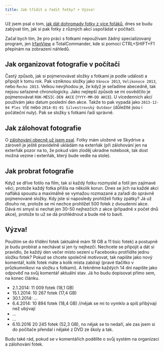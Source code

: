 ```yaml
---
title: Jak třídit a řadit fotky? + Výzva!
---
```


Už jsem psal o tom, [jak dát dohromady fotky z více foťáků](/jak-dat-dohromady-fotky-z-vice-fotaku/), dnes se budu zabývat tím, jak si pak fotky z různých akcí uspořádat v počítači.

Začal bych tím, že pro práci s fotkami nepoužívam žádný specializovaný program, jen [IrfanView](http://www.irfanview.com/) a TotalCommander, kde si pomocí CTRL+SHIFT+F1 přepínám na zobrazení náhledů.

Jak organizovat fotografie v počítači
---------------
Častý způsob, jak si pojmenovávat složky s fotkami je podle události a připojit k tomu rok. Pak vzniknou složky jako `Vánoce 2013`, `Velikonoce 2013`, nebo `Řecko 2013`. Velkou nevýhodou je, že když je seřadíme abecedně, tak nejsou seřazené chronologicky.
Jako nejlepší způsob se mi osvědčilo je pojmenovávat `ROK-MĚSÍC-DEN AKCE` (`YYYY-MM-DD AKCE`). U vícedenních akcí používám jako datum poslední den akce. Takže to pak vypadá jako `2013-12-04 Ples VŠE` nebo `2014-01-01 Silvestrovský Outdoor` (důležité jsou i počáteční nuly). Pak se složky s fotkami řadí správně.

Jak zálohovat fotografie
--------------------------------------
O [zálohování obecně už jsem psal](/zalohujete-meli-byste/). Fotky mám uložené ve Skydrive a zároveň je ještě pravidelně ukládám na exterňák (při zálohování jen na exterňák pozor na to, že pokud vám zloděj ukradne notebook, tak dost možná vezme i exterňák, který bude vedle na stole).

Jak probrat fotografie
---------------
Když se dříve fotilo na film, tak si každý fotku rozmyslel a fotil jen zajímavé věci, protože každý fotka přišla na několik korun. Dnes se jich na každé akci nafláká spoustu a maximálně se vymažou rozmazané a zařadí do správně pojmenované složky.
Kdy jste si naposledy prohlíželi fotky zpátky? Já už dlouho ne, protože se mi nechce prohlížet 500 fotek z dvoudenní akce. Dává mi smysl si nechat jen 30-50 nejhezčích z akce (případně x počet dnů akce), protože to už se dá prohlédnout a bude mě to bavit.

Výzva!
--------
Pouštím se do třídění fotek (aktuálně mám 18 GB a 11 tisíc fotek) a postupně je budu probírat a nechávat si jen ty nejhezčí. Nechcete se připojit a dát si pravidlo, že každý den večer místo sezení u Facebooku protřídíte jednu složku fotek? Pokud se chcete společně motivovat, tak napište jako nový komentář, kolik fotek máte a kolik místa zabírají (pravé tlačítko v průzkumníkovi na složku s fotkami). A řekněme každých 14 dní napište jako odpověď na svůj komentář aktuální stav. Já ho budu dopisovat přímo sem, na konec článku.

- 2.1.2014: 11 009 fotek (18,1 GB)
- 15.1.2014: 10 267 fotek (17,4 GB)
- 30.1.2014: ...
- 6.4.2014: 10 894 fotek (18,4 GB) //nějak se mi to vymklo a spíš přibývají než ubývají
- ...
- ...
- 6.10.2016 20 245 fotek (52,3 GB), no nějak se to nedaří, ale zas jsem si do počítače přendal i nějaké z DVD ze školy a tak.


Budu také rád, pokud se v komentářích podělíte o svůj systém na organizaci a zálohování fotek.
